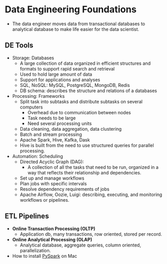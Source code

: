 # Data Engineering Foundations
- The data engineer moves data from transactional databases to analytical database to make life easier for the data scientist.
## DE Tools
- Storage: Databases
  - A large collection of data organized in efficient structures and formats to support rapid search and retrieval 
  - Used to hold large amount of data
  - Support for applications and analyses
  - SQL, NoSQL: MySQL, PostgreSQL, MongoDB, Redis
  - DB schema: describes the structure and relations of a databases
- Processing: Frameworks
  - Split task into subtasks and distribute subtasks on several computers
    - Overhead due to communication between nodes
    - Task needs to be large
    - Need several processing units
  - Data cleaning, data aggregation, data clustering
  - Batch and stream processing
  - Apache Spark, Hive, Kafka, Dask
  - Hive is built from the need to use structured queries for parallel processing.
- Automation: Scheduling
  - Directed Acyclic Graph (DAG):
    - A collection of all the tasks that need to be run, organized in a way that reflects their relationship and dependencies.
  - Set up and manage workflows
  - Plan jobs with specific intervals
  - Resolve dependency requirements of jobs
  - Apache Airflow, Oozie, Luigi: describing, executing, and monitoring workflows or pipelines.

## ETL Pipelines
- **Online Transaction Processing (OLTP)**
  - Application db, many transactions, row oriented, stored per record.
- **Online Analytical Processing (OLAP)**
  - Analytical database, aggregate queries, column oriented, parallelization.
-  How to install [PySpark](https://sparkbyexamples.com/pyspark/how-to-install-pyspark-on-mac/) on Mac